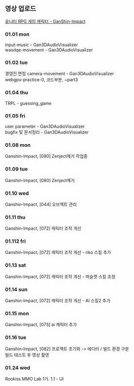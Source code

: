 ## 영상 업로드
[유니티 RPG 게임 캐릭터 - GanShin-Impact](https://www.youtube.com/watch?v=2vaQIPE_Z44)<br>

### 01.01 mon

input-music - Gan3DAudioVisualizer<br>
wasdqe-movement - Gan3DAudioVisualizer<br>

### 01.02 tue

경영진 면접
camera-movement - Gan3DAudioVisualizer<br>
webgpu-practice-0, 코드부분, ~part3

### 01.04 thu

TRPL - guessing_game

### 01.05 fri

user parameter - Gan3DAudioVisualizer<br>
bugfix 및 문서정리 - Gan3DAudioVisualizer<br>

### 01.08 mon
Ganshin-Impact, [080] Zenject제거 작업중

### 01.09 tue
Ganshin-Impact, [080] Zenject제거

### 01.10 wed
Ganshin-Impact, [044] 오브젝트 관리

### 01.11 thu
Ganshin-Impact, [072] 캐릭터 조작 개선

### 01.112 fri
Ganshin-Impact, [072] 캐릭터 조작 개선 - riko 스킬 추가

### 01.13 sat
Ganshin-Impact, [072] 캐릭터 조작 개선 - 머슬캣 스킬 조정

### 01.14 sun
Ganshin-Impact, [072] 캐릭터 조작 개선 - AI 스킬2 추가

### 01.15 mon
Ganshin-Impact, [073] ai 캐릭터 추가

### 01.16 tue
Ganshin-Impact, [082] 프로젝트 초기화 -> 에디터 / 빌드 환경 구분<br>
빌드 테스트 후 영상 촬영

### 01.24 wed
Rookiss MMO Lab 1기. 1.1 - UI